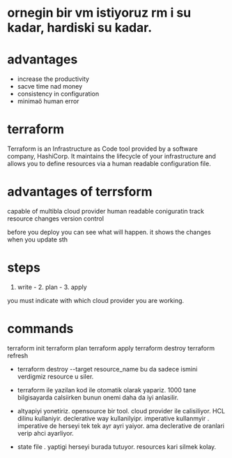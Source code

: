<h1  IaC - maange resources using configuration files. this file is the definiation of the resources.>
ornegin bir vm istiyoruz rm i su kadar, hardiski su kadar.

# advantages

- increase the productivity
- sacve time nad money
- consistency in configuration
- minimaö human error

# terraform

Terraform is an Infrastructure as Code tool provided by a software company, HashiCorp. It maintains the lifecycle of your infrastructure and allows you to define resources via a human readable configuration file.

# advantages of terrsform

capable of multibla cloud provider
human readable coniguratin
track resource changes
version control

before you deploy you can see what will happen. it shows the changes when you update sth

# steps

1. write - 2. plan - 3. apply

you must indicate with which cloud provider you are working.

# commands

terraform init
terraform plan
terraform apply
terraform destroy
terraform refresh

- terraform destroy --target resource_name bu da sadece ismini verdigmiz resource u siler.

- terraform ile yazilan kod ile otomatik olarak yapariz. 1000 tane bilgisayarda calsiirken bunun onemi daha da iyi anlasilir.

- altyapiyi yonetiriz. opensource bir tool. cloud provider ile calisiliyor. HCL dilinu kullaniyir. declerative way kullanilyipr. imperative kullanmyir . imperative de herseyi tek tek ayr ayri yaiyor. ama declerative de oranlari verip ahci ayarliyor.

- state file . yaptigi herseyi burada tutuyor. resources kari silmek kolay.
